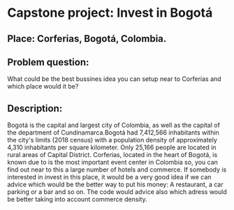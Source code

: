 # Capstone project: Invest in Bogotá

## Place: Corferias, Bogotá, Colombia.

## Problem question: 

What could be the best bussines idea you can setup near to Corferias and which place would it be? 

## Description:

Bogotá is the capital and largest city of Colombia, as well as the capital of the department of Cundinamarca.Bogotá had 7,412,566 
inhabitants within the city's limits (2018 census) with a population density of approximately 4,310 inhabitants per square kilometer. 
Only 25,166 people are located in rural areas of Capital District. 
Corferias, located in the heart of Bogotá, is known due to is the most important event center in Colombia so, you can find out near 
to this a large number of hotels and commerce. If somebody is interested in invest in this place, it would be a very good idea if we 
can advice which would be the better way to put his money: A restaurant, a car parking or a bar and so on. The code would advice also 
which adress would be better taking into account commerce density. 
